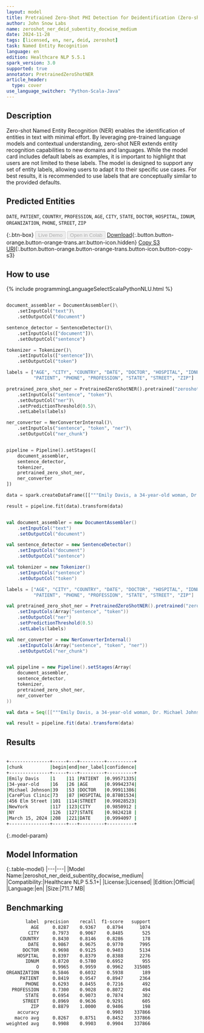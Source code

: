 ```yaml
---
layout: model
title: Pretrained Zero-Shot PHI Detection for Deidentification (Zero-shot - Medium - Subentity - Docwise)
author: John Snow Labs
name: zeroshot_ner_deid_subentity_docwise_medium
date: 2024-11-28
tags: [licensed, en, ner, deid, zeroshot]
task: Named Entity Recognition
language: en
edition: Healthcare NLP 5.5.1
spark_version: 3.0
supported: true
annotator: PretrainedZeroShotNER
article_header:
  type: cover
use_language_switcher: "Python-Scala-Java"
---
```


## Description

Zero-shot Named Entity Recognition (NER) enables the identification of entities in text with minimal effort. By leveraging pre-trained language models and contextual understanding, zero-shot NER extends entity recognition capabilities to new domains and languages.
While the model card includes default labels as examples, it is important to highlight that users are not limited to these labels. The model is designed to support any set of entity labels, allowing users to adapt it to their specific use cases. For best results, it is recommended to use labels that are conceptually similar to the provided defaults.

## Predicted Entities

`DATE`, `PATIENT`, `COUNTRY`, `PROFESSION`, `AGE`, `CITY`, `STATE`, `DOCTOR`, `HOSPITAL`, `IDNUM`, `ORGANIZATION`, `PHONE`, `STREET`, `ZIP`
 
{:.btn-box}
<button class="button button-orange" disabled>Live Demo</button>
<button class="button button-orange" disabled>Open in Colab</button>
[Download](https://s3.amazonaws.com/auxdata.johnsnowlabs.com/clinical/models/zeroshot_ner_deid_subentity_docwise_medium_en_5.5.1_3.0_1732834164971.zip){:.button.button-orange.button-orange-trans.arr.button-icon.hidden}
[Copy S3 URI](s3://auxdata.johnsnowlabs.com/clinical/models/zeroshot_ner_deid_subentity_docwise_medium_en_5.5.1_3.0_1732834164971.zip){:.button.button-orange.button-orange-trans.button-icon.button-copy-s3}

## How to use



<div class="tabs-box" markdown="1">
{% include programmingLanguageSelectScalaPythonNLU.html %}
  
```python

document_assembler = DocumentAssembler()\
    .setInputCol("text")\
    .setOutputCol("document")

sentence_detector = SentenceDetector()\
    .setInputCols(["document"])\
    .setOutputCol("sentence")

tokenizer = Tokenizer()\
    .setInputCols(["sentence"])\
    .setOutputCol("token")

labels = ["AGE", "CITY", "COUNTRY", "DATE", "DOCTOR", "HOSPITAL", "IDNUM", "ORGANIZATION", 
          "PATIENT", "PHONE", "PROFESSION", "STATE", "STREET", "ZIP"]

pretrained_zero_shot_ner = PretrainedZeroShotNER().pretrained("zeroshot_ner_deid_subentity_docwise_medium", "en", "clinical/models")\
    .setInputCols("sentence", "token")\
    .setOutputCol("ner")\
    .setPredictionThreshold(0.5)\
    .setLabels(labels)

ner_converter = NerConverterInternal()\
    .setInputCols("sentence", "token", "ner")\
    .setOutputCol("ner_chunk")


pipeline = Pipeline().setStages([
    document_assembler,
    sentence_detector,
    tokenizer,
    pretrained_zero_shot_ner,
    ner_converter
])

data = spark.createDataFrame([["""Emily Davis, a 34-year-old woman, Dr. Michael Johnson cares wit her, at CarePlus Clinic, located at 456 Elm Street, NewYork, NY has recommended starting insulin therapy. She has an appointment scheduled for March 15, 2024."""]]).toDF("text")

result = pipeline.fit(data).transform(data)

```
```scala

val document_assembler = new DocumentAssembler()
    .setInputCol("text")
    .setOutputCol("document")

val sentence_detector = new SentenceDetector()
    .setInputCols("document")
    .setOutputCol("sentence")

val tokenizer = new Tokenizer()
    .setInputCols("sentence")
    .setOutputCol("token")

labels = ["AGE", "CITY", "COUNTRY", "DATE", "DOCTOR", "HOSPITAL", "IDNUM", "ORGANIZATION", 
          "PATIENT", "PHONE", "PROFESSION", "STATE", "STREET", "ZIP"]

val pretrained_zero_shot_ner = PretrainedZeroShotNER().pretrained("zeroshot_ner_deid_subentity_docwise_medium", "en", "clinical/models")
    .setInputCols(Array("sentence", "token"))
    .setOutputCol("ner")
    .setPredictionThreshold(0.5)
    .setLabels(labels)

val ner_converter = new NerConverterInternal()
    .setInputCols(Array("sentence", "token", "ner"))
    .setOutputCol("ner_chunk")


val pipeline = new Pipeline().setStages(Array(
    document_assembler,
    sentence_detector,
    tokenizer,
    pretrained_zero_shot_ner,
    ner_converter
))

val data = Seq([["""Emily Davis, a 34-year-old woman, Dr. Michael Johnson cares wit her, at CarePlus Clinic, located at 456 Elm Street, NewYork, NY has recommended starting insulin therapy. She has an appointment scheduled for March 15, 2024."""]]).toDF("text")

val result = pipeline.fit(data).transform(data)

```
</div>

## Results

```bash

+---------------+-----+---+---------+----------+
|chunk          |begin|end|ner_label|confidence|
+---------------+-----+---+---------+----------+
|Emily Davis    |1    |11 |PATIENT  |0.99571335|
|34-year-old    |16   |26 |AGE      |0.99942374|
|Michael Johnson|39   |53 |DOCTOR   |0.99911386|
|CarePlus Clinic|73   |87 |HOSPITAL |0.87801534|
|456 Elm Street |101  |114|STREET   |0.99828523|
|NewYork        |117  |123|CITY     |0.9850912 |
|NY             |126  |127|STATE    |0.9824218 |
|March 15, 2024 |208  |221|DATE     |0.9994097 |
+---------------+-----+---+---------+----------+

```

{:.model-param}
## Model Information

{:.table-model}
|---|---|
|Model Name:|zeroshot_ner_deid_subentity_docwise_medium|
|Compatibility:|Healthcare NLP 5.5.1+|
|License:|Licensed|
|Edition:|Official|
|Language:|en|
|Size:|711.7 MB|

## Benchmarking

```bash
       label  precision    recall  f1-score   support
         AGE     0.8287    0.9367    0.8794      1074
        CITY     0.7973    0.9067    0.8485       525
     COUNTRY     0.8430    0.8146    0.8286       178
        DATE     0.9867    0.9675    0.9770      7995
      DOCTOR     0.9698    0.9125    0.9403      5134
    HOSPITAL     0.8397    0.8379    0.8388      2276
       IDNUM     0.8720    0.5780    0.6952       955
           O     0.9965    0.9959    0.9962    315085
ORGANIZATION     0.5846    0.6032    0.5938       189
     PATIENT     0.8419    0.9547    0.8947      2364
       PHONE     0.6293    0.8455    0.7216       492
  PROFESSION     0.7300    0.9028    0.8072       494
       STATE     0.6954    0.9073    0.7874       302
      STREET     0.8969    0.9636    0.9291       605
         ZIP     0.8879    1.0000    0.9406       198
    accuracy                         0.9903    337866
   macro avg     0.8267    0.8751    0.8452    337866
weighted avg     0.9908    0.9903    0.9904    337866
```
